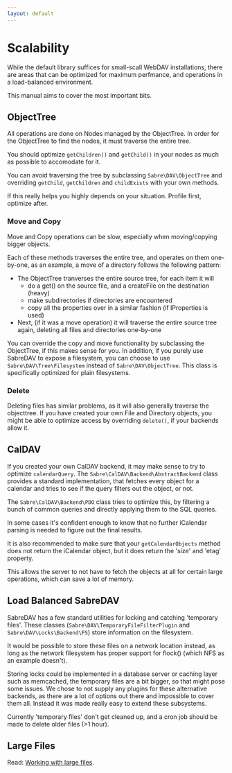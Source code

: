 ```yaml
---
layout: default
---
```


Scalability
===========

While the default library suffices for small-scall WebDAV installations, there are areas that can be optimized for maximum perfmance, and operations in a load-balanced environment.

This manual aims to cover the most important bits.

ObjectTree
----------

All operations are done on Nodes managed by the ObjectTree. In order for the ObjectTree to find the nodes, it must traverse the entire tree.

You should optimize `getChildren()` and `getChild()` in your nodes as much as possible to accomodate for it.

You can avoid traversing the tree by subclassing `Sabre\DAV\ObjectTree` and overriding `getChild`, `getChildren` and `childExists` with your own methods.

If this really helps you highly depends on your situation. Profile first, optimize after.

### Move and Copy

Move and Copy operations can be slow, especially when moving/copying bigger objects.

Each of these methods traverses the entire tree, and operates on them one-by-one, as an example, a move of a directory follows the following pattern:

* The ObjectTree tranverses the entire source tree, for each item it will
  * do a get() on the source file, and a createFile on the destination (heavy)
  * make subdirectories if directories are encountered
  * copy all the properties over in a similar fashion (if IProperties is used)
* Next, (if it was a move operation) it will traverse the entire source tree again, deleting all files and directories one-by-one

You can override the copy and move functionality by subclassing the ObjectTree, if this makes sense for you. In addition, if you purely use SabreDAV to expose a filesystem, you can choose to use `Sabre\DAV\Tree\Filesystem` instead of `Sabre\DAV\ObjectTree`. This class is specifically optimized for plain filesystems.

### Delete

Deleting files has similar problems, as it will also generally traverse the objecttree. If you have created your own File and Directory objects, you might be able to optimize access by overriding `delete()`, if your backends allow it.

CalDAV
------

If you created your own CalDAV backend, it may make sense to try to optimize `calendarQuery`. The `Sabre\CalDAV\Backend\AbstractBackend` class provides a standard implementation, that fetches every object for a calendar and tries to see if the query filters out the object, or not.

The `Sabre\CalDAV\Backend\PDO` class tries to optimize this, by filtering a bunch of common queries and directly applying them to the SQL queries.

In some cases it's confident enough to know that no further iCalendar parsing is needed to figure out the final results.

It is also recommended to make sure that your `getCalendarObjects` method does not return the iCalendar object, but it does return the 'size' and 'etag' property.

This allows the server to not have to fetch the objects at all for certain large operations, which can save a lot of memory.

Load Balanced SabreDAV
----------------------

SabreDAV has a few standard utilities for locking and catching 'temporary files'. These classes (`Sabre\DAV\TemporaryFileFilterPlugin` and `Sabre\DAV\Locks\Backend\FS`) store information on the filesystem.

It would be possible to store these files on a network location instead, as long as the network filesystem has proper support for flock() (which NFS as an example doesn't).

Storing locks could be implemented in a database server or caching layer such as memcached, the temporary files are a bit bigger, so that might pose some issues. We chose to not supply any plugins for these alternative backends, as there are a lot of options out there and impossible to cover them all. Instead it was made really easy to extend these subsystems.

Currently 'temporary files' don't get cleaned up, and a cron job should be made to delete older files (>1 hour).

Large Files
-----------

Read: [Working with large files](dav/working-with-large-files).
